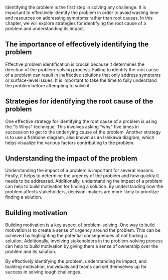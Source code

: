 
Identifying the problem is the first step in solving any challenge. It is important to effectively identify the problem in order to avoid wasting time and resources on addressing symptoms rather than root causes. In this chapter, we will explore strategies for identifying the root cause of a problem and understanding its impact.

The importance of effectively identifying the problem
-----------------------------------------------------

Effective problem identification is crucial because it determines the direction of the problem-solving process. Failing to identify the root cause of a problem can result in ineffective solutions that only address symptoms or surface-level issues. It is important to take the time to fully understand the problem before attempting to solve it.

Strategies for identifying the root cause of the problem
--------------------------------------------------------

One effective strategy for identifying the root cause of a problem is using the "5 Whys" technique. This involves asking "why" five times in succession to get to the underlying cause of the problem. Another strategy is to use a fishbone diagram, also known as an Ishikawa diagram, which helps visualize the various factors contributing to the problem.

Understanding the impact of the problem
---------------------------------------

Understanding the impact of a problem is important for several reasons. Firstly, it helps to determine the urgency of the problem and how quickly it needs to be addressed. Additionally, understanding the impact of a problem can help to build motivation for finding a solution. By understanding how the problem affects stakeholders, decision-makers are more likely to prioritize finding a solution.

Building motivation
-------------------

Building motivation is a key aspect of problem-solving. One way to build motivation is to create a sense of urgency around the problem. This can be achieved by highlighting the potential consequences of not finding a solution. Additionally, involving stakeholders in the problem-solving process can help to build motivation by giving them a sense of ownership over the problem and its solution.

By effectively identifying the problem, understanding its impact, and building motivation, individuals and teams can set themselves up for success in solving tough challenges.
